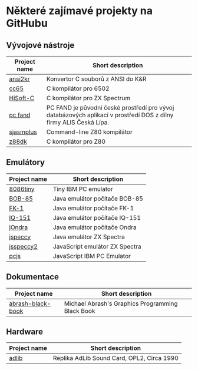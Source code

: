 # Některé zajímavé projekty na GitHubu

## Vývojové nástroje

| Project name  | Short description |
| ------------- | ----------------- |
| [ansi2kr](https://github.com/masakioba/ansi2kr) | Konvertor C souborů z ANSI do K&R |
| [cc65](https://github.com/cc65/cc65) | C kompilátor pro 6502 |
| [HiSoft-C](https://github.com/pavel-krivanek/HiSoft-C) | C kompilátor pro ZX Spectrum |
| [pc fand](https://github.com/alisoss/pcfand) | PC FAND je původní české prostředí pro vývoj databázových aplikací v prostředí DOS z dílny firmy ALIS Česká Lípa. |
| [sjasmplus](https://github.com/z00m128/sjasmplus) | Command-line Z80 kompilátor|
| [z88dk](https://github.com/z88dk/z88dk) | C kompilátor pro Z80 |

## Emulátory

| Project name  | Short description |
| ------------- | ----------------- |
| [8086tiny](https://github.com/adriancable/8086tiny) | Tiny IBM PC emulator |
| [BOB-85](https://github.com/omikron88/bob-85) | Java emulátor počítače BOB-85 |
| [FK-1](https://github.com/omikron88/fk1) | Java emulátor počítače FK-1 |
| [IQ-151](https://github.com/omikron88/iq-151) | Java emulátor počítače IQ-151 |
| [jOndra](https://github.com/omikron88/jondra) | Java emulátor počítače Ondra |
| [jspeccy](https://github.com/jsanchezv/JSpeccy) | Java emulátor ZX Spectra |
| [jsspeccy2](https://github.com/gasman/jsspeccy2) | JavaScript emulátor ZX Spectra |
| [pcjs](https://github.com/jeffpar/pcjs) | JavaScript IBM PC Emulator |

## Dokumentace

| Project name  | Short description |
| ------------- | ----------------- |
| [abrash-black-book](https://github.com/jagregory/abrash-black-book) | Michael Abrash's Graphics Programming Black Book |

## Hardware

| Project name  | Short description |
| ------------- | ----------------- |
| [adlib](https://github.com/schlae/adlib) | Replika AdLib Sound Card, OPL2, Circa 1990 |
